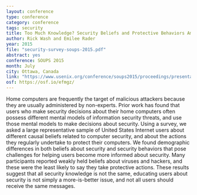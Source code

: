 ```yaml
---
layout: conference
type: conference
category: conference
tags: security
title: Too Much Knowledge? Security Beliefs and Protective Behaviors Among United States Internet Users
author: Rick Wash and Emilee Rader
year: 2015
file: "security-survey-soups-2015.pdf"
abstract: yes
conference: SOUPS 2015
month: July
city: Ottawa, Canada
link: "https://www.usenix.org/conference/soups2015/proceedings/presentation/wash"
osf: https://osf.io/efmgz/
---
```



Home computers are frequently the target of malicious attackers because they are usually administered by non-experts. Prior work has found that users who make security decisions about their home computers often possess different mental models of information security threats, and use those mental models to make decisions about security. Using a survey, we asked a large representative sample of United States Internet users about different causal beliefs related to computer security, and about the actions they regularly undertake to protect their computers. We found demographic differences in both beliefs about security and security behaviors that pose challenges for helping users become more informed about security. Many participants reported weakly held beliefs about viruses and hackers, and these were the least likely to say they take protective actions. These results suggest that all security knowledge is not the same, educating users about security is not simply a more-is-better issue, and not all users should receive the same messages.
